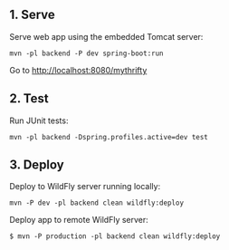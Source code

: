 ## 1. Serve 

Serve web app using the embedded Tomcat server: 

    mvn -pl backend -P dev spring-boot:run
    
Go to [http://localhost:8080/mythrifty](http://localhost:8080/mythrifty)
    
## 2. Test

Run JUnit tests: 

    mvn -pl backend -Dspring.profiles.active=dev test
    
## 3. Deploy 

Deploy to WildFly server running locally: 


    mvn -P dev -pl backend clean wildfly:deploy
    
Deploy app to remote WildFly server: 


    $ mvn -P production -pl backend clean wildfly:deploy

